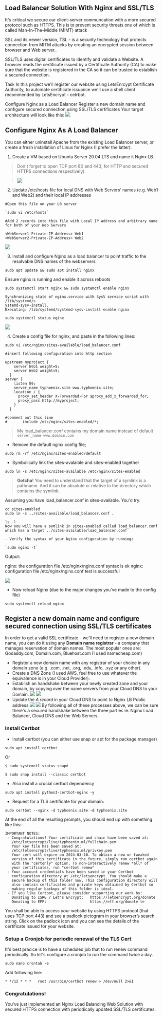 ## Load Balancer Solution With Nginx and SSL/TLS                                                                                                                                        
It's critical we secure our client-server communcation with a more secured protocol such as HTTPS. This is to prevent security threats one of which is called Man-In-The-Middle (MIMT) attack

SSL and its newer version, TSL - is a security technology that protects connection from MITM attacks by creating an encrypted session between browser and Web server..

SSL/TLS uses digital certificates to identify and validate a Website. A browser reads the certificate issued by a Certificate Authority (CA) to make sure that the website is registered in the CA so it can be trusted to establish a secured connection.

Task
In this project we'll register our website using LetsEnrcypt Certificate Authority, to automate certificate issuance we'll use a shell client recommended by LetsEncrypt - cetrbot.

Configure Nginx as a Load Balancer
Register a new domain name and configure secured connection using SSL/TLS certificates
Your target architecture will look like this:
![](assets/9.png)


## Configure Nginx As A Load Balancer

You can either uninstall Apache from the existing Load Balancer server, or create a fresh installation of Linux for Nginx (I prefer the latter).

1. Create a VM based on Ubuntu Server 20.04 LTS and name it Nginx LB.
> Don't forget to open TCP port 80 and 443, for HTTP and secured HTTPS connections respectively).

> ![](assets/6.png)

2. Update /etc/hosts file for local DNS with Web Servers’ names (e.g. Web1 and Web2) and their local IP addresses

```
#Open this file on your LB server

`sudo vi /etc/hosts`

#Add 2 records into this file with Local IP address and arbitrary name for both of your Web Servers      

<WebServer1-Private-IP-Address> Web1
<WebServer2-Private-IP-Address> Web2
```
![](assets/7.png)

3. Install and configure Nginx as a load balancer to point traffic to the resolvable DNS names of the webservers

`sudo apt update && sudo apt install nginx`

Ensure nginx is running and enable it across reboots

`sudo systemctl start nginx && sudo systemctl enable nginx`

```
Synchronizing state of nginx.service with SysV service script with /lib/systemd/s
ystemd-sysv-install.
Executing: /lib/systemd/systemd-sysv-install enable nginx
```

`sudo systemctl status nginx`

![](assets/5.png)

4. Create a config file for nginx, and paste in the following lines:

`sudo vi /etc/nginx/sites-available/load_balancer.conf`

```
#insert following configuration into http section

upstream myproject {
    server Web1 weight=5;
    server Web2 weight=5;
  }
server {
    listen 80;
    server_name typhoenix.site www.typhoenix.site;
    location / {
      proxy_set_header X-Forwarded-For $proxy_add_x_forwarded_for;
      proxy_pass http://myproject;
    }
  }

#comment out this line
#       include /etc/nginx/sites-enabled/*;
```

> My load_balancer.conf contains my domain name instead of default `server_name www.domain.com`

- Remove the default nginx config file;

`sudo rm -rf /etc/nginx/sites-enabled/default`

- Symbolically link the sites-avalaible and sites-enabled together

`sudo ln -s /etc/nginx/sites-available /etc/nginx/sites-enabled`

> **Gotcha!** You need to understand that the target of a symlink is a pathname. And it can be absolute or relative to the directory which contains the symlink.

Assuming you have load_balancer.conf in sites-available. You'd try:

```
cd sites-enabled
sudo ln -s ../sites-available/load_balancer.conf .

ls -l
Now you will have a symlink in sites-enabled called load_balancer.conf which has a target ../sites-available/load_balancer.conf

- Verify the syntax of your Nginx configuration by running:

`sudo nginx -t`

```
Output:

nginx: the configuration file /etc/nginx/nginx.conf syntax is ok
nginx: configuration file /etc/nginx/nginx.conf test is successful

![](assets/8.png)


- Now reload Nginx (due to the major changes you've made to the config file)

`sudo systemctl reload nginx`

## Register a new domain name and configure secured connection using SSL/TLS certificates

In order to get a valid SSL certificate - we'll need to register a new domain name, you can do it using any **Domain name registrar** - a company that manages reservation of domain names. The most popular ones are: Godaddy.com, Domain.com, Bluehost.com (I used namecheap.com)

- Register a new domain name with any registrar of your choice in any domain zone (e.g. .com, .net, .org, .edu, .info, .xyz or any other).
- Create a DNS Zone (I used AWS, feel free to use whatever the equivalence is in your Cloud Provider).
- Establish an handshake between your newly created zone and your domain, by copying over the name servers from your Cloud DNS to your Domain.
![](assets/1.png)
![](assets/2.png)
- Update the *A record* in your Cloud DNS to point to Nginx LB Public address
  ![](assets/3.png)
  ![](assets/4.png)
By following all of these processes above, we can be sure there's a secured handshake between the three parties ie. Nginx Load Balancer, Cloud DNS and the Web Servers.

### Install Certbot

- Install certbot (you can either use snap or apt for the package manager)

`sudo apt install certbot`

Or

`$ sudo systemctl status snapd`

 `$ sudo snap install --classic certbot`

- Also install a crucial certbot dependency

`sudo apt install python3-certbot-nginx -y`

- Request for a TLS certificate for your domain:

`sudo certbot --nginx -d typhoenix.site -d typhoenix.site`

At the end of all the resulting prompts, you should end up with something like this:

```
IMPORTANT NOTES:                                                             
 - Congratulations! Your certificate and chain have been saved at:           
   /etc/letsencrypt/live/typhoenix.ml/fullchain.pem
   Your key file has been saved at:
   /etc/letsencrypt/live/typhoenix.ml/privkey.pem
   Your cert will expire on 2024-03-10. To obtain a new or tweaked
   version of this certificate in the future, simply run certbot again
   with the "certonly" option. To non-interactively renew *all* of
   your certificates, run "certbot renew"
 - Your account credentials have been saved in your Certbot
   configuration directory at /etc/letsencrypt. You should make a
   secure backup of this folder now. This configuration directory will
   also contain certificates and private keys obtained by Certbot so
   making regular backups of this folder is ideal.
 - If you like Certbot, please consider supporting our work by:
   Donating to ISRG / Let's Encrypt:   https://letsencrypt.org/donate
   Donating to EFF:                    https://eff.org/donate-le

```

You shall be able to access your website by using HTTPS protocol (that uses TCP port 443) and see a padlock pictogram in your browser’s search string. Click on the padlock icon and you can see the details of the certificate issued for your website.

### Setup a Cronjob for periodic renewal of the TLS Cert

It's best pracice is to have a scheduled job that to run renew command periodically. So let's configure a cronjob to run the command twice a day.

`sudo nano crontab -e`

Add following line:

`* */12 * * *   root /usr/bin/certbot renew > /dev/null 2>&1
`

### **Congratulations!**
You've just implemented an Nginx Load Balancing Web Solution with secured HTTPS connection with periodically updated SSL/TLS certificates.
